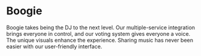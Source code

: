 # Boogie
Boogie takes being the DJ to the next level. Our multiple-service integration brings everyone in control, and our voting system gives everyone a voice. The unique visuals enhance the experience. Sharing music has never been easier with our user-friendly interface. 
